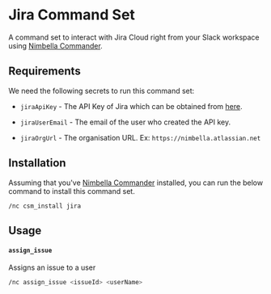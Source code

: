 # Jira Command Set

A command set to interact with Jira Cloud right from your Slack workspace using [Nimbella Commander](https://nimbella.com/product/commander).

## Requirements

We need the following secrets to run this command set:

- `jiraApiKey` - The API Key of Jira which can be obtained from [here](https://id.atlassian.com/manage-profile/security/api-tokens).

- `jiraUserEmail` - The email of the user who created the API key.

- `jiraOrgUrl` - The organisation URL. Ex: `https://nimbella.atlassian.net`

## Installation

Assuming that you've [Nimbella Commander](https://nimbella.com/product/commander) installed, you can run the below command to install this command set.

```
/nc csm_install jira
```

## Usage

#### `assign_issue`

Assigns an issue to a user

```sh
/nc assign_issue <issueId> <userName>
```
